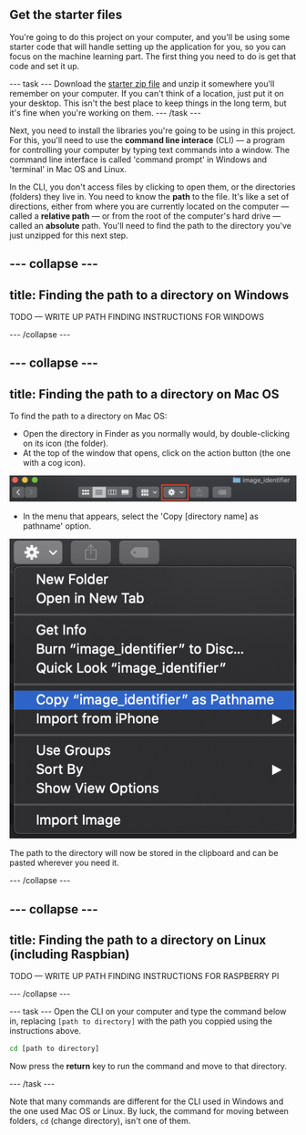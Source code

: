 ## Get the starter files

You're going to do this project on your computer, and you'll be using some starter code that will handle setting up the application for you, so you can focus on the machine learning part. The first thing you need to do is get that code and set it up.

--- task ---
Download the [starter zip file](http://rpf.io/image-identifier-go) and unzip it somewhere you'll remember on your computer. If you can't think of a location, just put it on your desktop. This isn't the best place to keep things in the long term, but it's fine when you're working on them.
--- /task ---

Next, you need to install the libraries you're going to be using in this project. For this, you'll need to use the **command line interace** (CLI) — a program for controlling your computer by typing text commands into a window. The command line interface is called 'command prompt' in Windows and 'terminal' in Mac OS and Linux.

In the CLI, you don't access files by clicking to open them, or the directories (folders) they live in. You need to know the **path** to the file. It's like a set of directions, either from where you are currently located on the computer — called a **relative path** — or from the root of the computer's hard drive — called an **absolute** path. You'll need to find the path to the directory you've just unzipped for this next step.

--- collapse ---
---
title: Finding the path to a directory on Windows
---

TODO — WRITE UP PATH FINDING INSTRUCTIONS FOR WINDOWS

--- /collapse ---

--- collapse ---
---
title: Finding the path to a directory on Mac OS
---

To find the path to a directory on Mac OS: 

  + Open the directory in Finder as you normally would, by double-clicking on its icon (the folder).
  + At the top of the window that opens, click on the action button (the one with a cog icon). 

  ![The top of a Finder window from Mac OS, with the cog icon highlighted](images/mac_cog_icon.png)
  
  + In the menu that appears, select the 'Copy [directory name] as pathname' option. 
  
  ![A drop-down menu with 'Copy image_identifier as pathname' selected](images/mac_menu_pathname.png)

The path to the directory will now be stored in the clipboard and can be pasted wherever you need it.

--- /collapse ---

--- collapse ---
---
title: Finding the path to a directory on Linux (including Raspbian)
---

TODO — WRITE UP PATH FINDING INSTRUCTIONS FOR RASPBERRY PI

--- /collapse ---

--- task ---
Open the CLI on your computer and type the command below in, replacing `[path to directory]` with the path you coppied using the instructions above. 

```bash
cd [path to directory]
```

Now press the **return** key to run the command and move to that directory.

--- /task ---

Note that many commands are different for the CLI used in Windows and the one used Mac OS or Linux. By luck, the command for moving between folders, `cd` (change directory), isn't one of them.